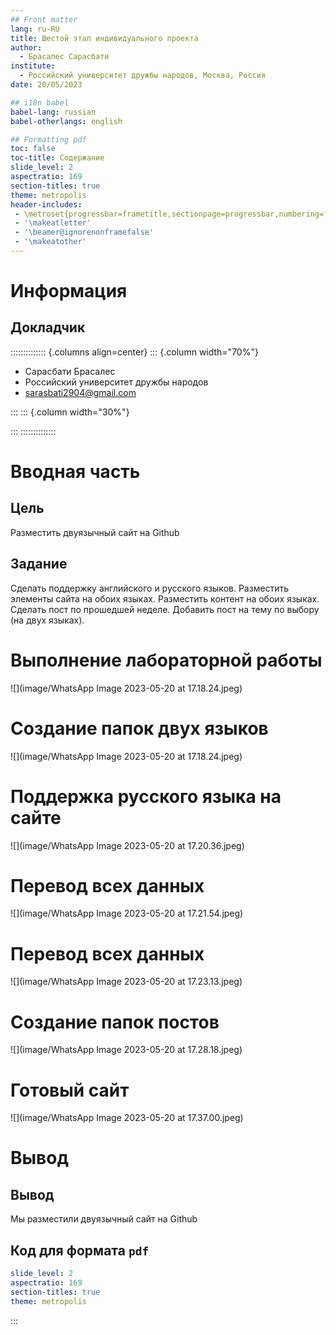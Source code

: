 ```yaml
---
## Front matter
lang: ru-RU
title: Шестой этап индивидуального проекта
author:
  - Брасалес Сарасбати
institute:
  - Российский университет дружбы народов, Москва, Россия
date: 20/05/2023

## i18n babel
babel-lang: russian
babel-otherlangs: english

## Formatting pdf
toc: false
toc-title: Содержание
slide_level: 2
aspectratio: 169
section-titles: true
theme: metropolis
header-includes:
 - \metroset{progressbar=frametitle,sectionpage=progressbar,numbering=fraction}
 - '\makeatletter'
 - '\beamer@ignorenonframefalse'
 - '\makeatother'
---
```


# Информация

## Докладчик

:::::::::::::: {.columns align=center}
::: {.column width="70%"}

  * Сарасбати Брасалес
  * Российский университет дружбы народов
  * [sarasbati2904@gmail.com](sarasbati2904@gmail.com.)


:::
::: {.column width="30%"}



:::
::::::::::::::

# Вводная часть

## Цель

Разместить двуязычный сайт на Github

## Задание

Сделать поддержку английского и русского языков.
Разместить элементы сайта на обоих языках.
Разместить контент на обоих языках.
Сделать пост по прошедшей неделе.
Добавить пост на тему по выбору (на двух языках).

# Выполнение лабораторной работы

![](image/WhatsApp Image 2023-05-20 at 17.18.24.jpeg)

# Создание папок двух языков

![](image/WhatsApp Image 2023-05-20 at 17.18.24.jpeg)

# Поддержка русского языка на сайте

![](image/WhatsApp Image 2023-05-20 at 17.20.36.jpeg)

# Перевод всех данных

![](image/WhatsApp Image 2023-05-20 at 17.21.54.jpeg)

# Перевод всех данных

![](image/WhatsApp Image 2023-05-20 at 17.23.13.jpeg)

# Создание папок постов

![](image/WhatsApp Image 2023-05-20 at 17.28.18.jpeg)

# Готовый сайт 

![](image/WhatsApp Image 2023-05-20 at 17.37.00.jpeg)

# Вывод

## Вывод

Мы разместили двуязычный сайт на Github

## Код для формата `pdf`

```yaml
slide_level: 2
aspectratio: 169
section-titles: true
theme: metropolis
```



:::

